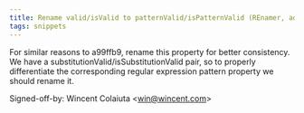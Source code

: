 ```yaml
---
title: Rename valid/isValid to patternValid/isPatternValid (REnamer, adea2c7)
tags: snippets
---
```


For similar reasons to a99ffb9, rename this property for better consistency. We have a substitutionValid/isSubstitutionValid pair, so to properly differentiate the corresponding regular expression pattern property we should rename it.

Signed-off-by: Wincent Colaiuta &lt;win@wincent.com&gt;
